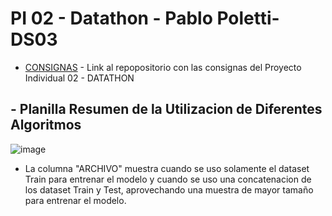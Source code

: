 # PI 02 - Datathon - Pablo Poletti-DS03

* [CONSIGNAS](https://github.com/PabloPoletti/Datathon-1) - Link al repopositorio con las consignas del Proyecto Individual 02 - DATATHON

## - Planilla Resumen de la Utilizacion de Diferentes Algoritmos


![image](https://user-images.githubusercontent.com/104991677/191869190-8a48d990-977d-4efd-9b13-785a11967c7f.png)


- La columna "ARCHIVO" muestra cuando se uso solamente el dataset Train para entrenar el modelo y cuando se uso una concatenacion de los dataset Train y Test, aprovechando una muestra de mayor tamaño para entrenar el modelo.


